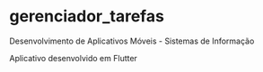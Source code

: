 # gerenciador_tarefas
Desenvolvimento de Aplicativos Móveis - Sistemas de Informação

Aplicativo desenvolvido em Flutter
